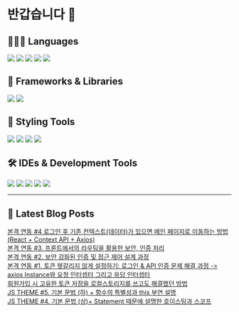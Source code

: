 # 반갑습니다 👋

## 🧑🏻‍💻 Languages

<p>
  <img src="https://img.shields.io/badge/HTML5-E34F26?style=flat-square&logo=html5&logoColor=white"/>
    <img src="https://img.shields.io/badge/TypeScript-3178C6?style=flat-square&logo=TypeScript&logoColor=white"/> 
  <img src="https://img.shields.io/badge/JavaScript-F7DF1E?style=flat-square&logo=JavaScript&logoColor=white"/> 
  <img src="https://img.shields.io/badge/Java-5382A1?style=flat-square&logo=openjdk&logoColor=white"/>
  <img src="https://img.shields.io/badge/Python-3776AB?style=flat-square&logo=python&logoColor=white"/> <!-- Python 추가 -->
</p>

## 📘 Frameworks & Libraries

<p>
  <img src="https://img.shields.io/badge/React-61DAFB?style=flat-square&logo=React&logoColor=black"/>
  <img src="https://img.shields.io/badge/Vue.js-4FC08D?style=flat-square&logo=Vue.js&logoColor=white"/>
</p>

## 🪮 Styling Tools

<p>
  <img src="https://img.shields.io/badge/CSS3-1572B6?style=flat-square&logo=css3&logoColor=white"/> <!-- CSS 추가 -->
  <img src="https://img.shields.io/badge/Tailwind CSS-06B6D4?style=flat-square&logo=Tailwind CSS&logoColor=white"/>
  <img src="https://img.shields.io/badge/Sass-CC6699?style=flat-square&logo=Sass&logoColor=white"/>
  <img src="https://img.shields.io/badge/Styled Components-DB7093?style=flat-square&logo=styled-components&logoColor=white"/>
</p>

## 🛠️ IDEs & Development Tools

<p>
  <img src="https://img.shields.io/badge/Git-F05032?style=flat-square&logo=git&logoColor=white"/>
  <img src="https://img.shields.io/badge/GitHub-181717?style=flat-square&logo=GitHub&logoColor=white"/>
    <img src="https://img.shields.io/badge/Figma-F24E1E?style=flat-square&logo=figma&logoColor=white"/>
  <img src="https://img.shields.io/badge/Visual Studio Code-007ACC?style=flat-square&logo=Visual Studio Code&logoColor=white"/>
  <img src="https://img.shields.io/badge/RStudio-75AADB?style=flat-square&logo=RStudio&logoColor=white"/>
</p>

---


## 📕 Latest Blog Posts

<a href=https://wonbin109.tistory.com/101>본격 연동 #4 로그인 후 기존 컨텍스트(데이터)가 있으면 메인 페이지로 이동하는 방법 (React + Context API + Axios)</a></br><a href=https://wonbin109.tistory.com/100>본격 연동 #3. 프론트에서의 라우팅을 활용한 보안, 인증 처리</a></br><a href=https://wonbin109.tistory.com/99>본격 연동 #2. 보안 강화된 인증 및 접근 제어 설계 과정</a></br><a href=https://wonbin109.tistory.com/98>본격 연동 #1. 토큰 헷갈리지 않게 설정하기: 로그인 &amp; API 인증 문제 해결 과정 -&gt; axios Instance와 요청 인터셉터 그리고 응답 인터셉터</a></br><a href=https://wonbin109.tistory.com/97>회원가입 시 고유한 토큰 저장을 로컬스토리지를 쓰고도 해결했던 방법</a></br><a href=https://wonbin109.tistory.com/96>JS THEME #5. 기본 문법 (하) + 함수의 특별성과 this 부연 설명</a></br><a href=https://wonbin109.tistory.com/95>JS THEME #4. 기본 문법 (상)+ Statement 때문에 설명한 호이스팅과 스코프</a></br>